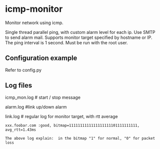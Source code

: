 icmp-monitor
============

Monitor network using icmp.

Single thread parallel ping, with custom alarm level for each ip.
Use SMTP to send alarm mail.
Supports monitor target specified by hostname or IP.
The ping interval is 1 second.
Must be run with the root user.

Configuration example
---------------------
Refer to config.py

Log files
----------
icmp_mon.log    # start / stop message

alarm.log       #link up/down alarm

link.log        # regular log for monitor target, with rtt average


	xxx.foobar.com :good, bitmap=1111111111111111111101111111111, avg_rtt=1.43ms
	
	The above log explain:  in the bitmap "1" for normal, "0" for packet loss
